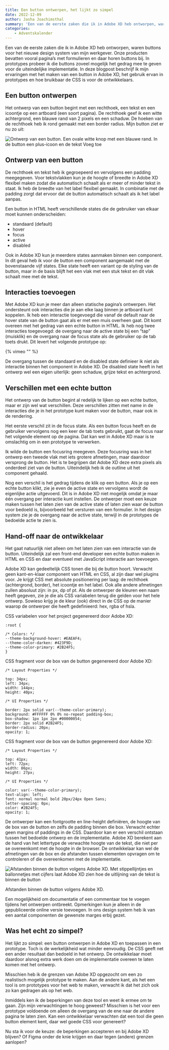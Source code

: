 ```yaml
---
title: Een button ontwerpen, het lijkt zo simpel
date: 2022-12-09
author: Jasha Joachimsthal
summary: 'Een van de eerste zaken die ik in Adobe XD heb ontworpen, waren buttons voor het nieuwe design system van mijn werkgever. Onze producten bevatten vooral pagina’s met formulieren en daar horen buttons bij. In prototypes probeer ik die buttons zoveel mogelijk het gedrag mee te geven voor de uiteindelijke implementatie. In deze blogpost beschrijf ik mijn ervaringen met het maken van een button in Adobe XD, het gebruik ervan in prototypes en hoe bruikbaar de CSS is voor de ontwikkelaars.'
categories:
    - Adventskalender
---
```


Een van de eerste zaken die ik in Adobe XD heb ontworpen, waren buttons voor het nieuwe design system van mijn werkgever. Onze producten bevatten vooral pagina’s met formulieren en daar horen buttons bij. In prototypes probeer ik die buttons zoveel mogelijk het gedrag mee te geven voor de uiteindelijke implementatie. In deze blogpost beschrijf ik mijn ervaringen met het maken van een button in Adobe XD, het gebruik ervan in prototypes en hoe bruikbaar de CSS is voor de ontwikkelaars.

## Een button ontwerpen

Het ontwerp van een button begint met een rechthoek, een tekst en een icoontje op een artboard (een soort pagina). De rechthoek geef ik een witte achtergrond, een blauwe rand van 2 pixels en een schaduw. De hoeken van de rechthoek heb ik rond gemaakt met een border radius. Mijn button ziet er nu zo uit:

![Ontwerp van een button. Een ovale witte knop met een blauwe rand. In de button een plus-icoon en de tekst Voeg toe](https://fronteers.nl/_img/blog-jasha-1.png)

## Ontwerp van een button

De rechthoek en tekst heb ik gegroepeerd en vervolgens een padding meegegeven. Voor tekstvlakken kun je de hoogte of breedte in Adobe XD flexibel maken zodat die automatisch schaalt als er meer of minder tekst in staat. Ik heb de breedte van het label flexibel gemaakt. In combinatie met de padding zorgt dat ervoor dat de button automatisch schaalt als ik het label aanpas.

Een button in HTML heeft verschillende states die de gebruiker van elkaar moet kunnen onderscheiden:

-   standaard (default)
-   hover
-   focus
-   active
-   disabled

Ook in Adobe XD kun je meerdere states aanmaken binnen een component. In dit geval heb ik voor de button een component aangemaakt met de bovenstaande vijf states. Elke state heeft een variant op de styling van de button, maar in de basis blijft het een vlak met een stuk tekst en dit vlak schaalt mee met de tekst.

## Interacties toevoegen

Met Adobe XD kun je meer dan alleen statische pagina’s ontwerpen. Het ondersteunt ook interacties die je aan elke laag binnen je artboard kunt koppelen. Ik heb een interactie toegevoegd die vanaf de default naar de hover state van de button gaat als er met een muis overheen gaat. Dit komt overeen met het gedrag van een echte button in HTML. Ik heb nog twee interacties toegevoegd: de overgang naar de active state bij een “tap” (muisklik) en de overgang naar de focus state als de gebruiker op de tab toets drukt. Dit levert het volgende prototype op:

{% vimeo "" %}

De overgang tussen de standaard en de disabled state definieer ik niet als interactie binnen het component in Adobe XD. De disabled state heeft in het ontwerp wel een eigen uiterlijk: geen schaduw, grijze tekst en achtergrond.

## Verschillen met een echte button

Het ontwerp van de button begint al redelijk te lijken op een echte button, maar er zijn wel wat verschillen. Deze verschillen zitten met name in de interacties die je in het prototype kunt maken voor de button, maar ook in de rendering.

Het eerste verschil zit in de focus state. Als een button focus heeft en de gebruiker vervolgens nog een keer de tab toets gebruikt, gaat de focus naar het volgende element op de pagina. Dat kan wel in Adobe XD maar is te omslachtig om in een prototype te verwerken.

Ik wilde de button een focusring meegeven. Deze focusring was in het ontwerp een tweede vlak met iets grotere afmetingen, maar daardoor versprong de button. Het is te begrijpen dat Adobe XD deze extra pixels als onderdeel ziet van de button. Uiteindelijk heb ik de outline uit het component gehaald.

Nog een verschil is het gedrag tijdens de klik op een button. Als je op een echte button klikt, zie je even de active state en vervolgens wordt de eigenlijke actie uitgevoerd. Dit is in Adobe XD niet mogelijk omdat je maar één overgang per interactie kunt instellen. De ontwerper moet een keuze maken tussen het laten zien van de active state of laten zien waar de button voor bedoeld is, bijvoorbeeld het versturen van een formulier. In het design system zie je de overgang naar de active state, terwijl in de prototypes de bedoelde actie te zien is.

## Hand-off naar de ontwikkelaar

Het gaat natuurlijk niet alleen om het laten zien van een interactie van de button. Uiteindelijk zal een front-end developer een echte button maken in HTML en CSS en daar eventueel met JavaScript interactie aan toevoegen.

Adobe XD kan gedeeltelijk CSS tonen die bij de button hoort. Verwacht geen kant-en-klaar component van HTML en CSS, al zijn daar wel plugins voor. Je krijgt CSS met absolute positionering per laag: de rechthoek (achtergrond, border), het icoontje en het label. Ook alle andere afmetingen zullen absoluut zijn: in px, dp of pt. Als de ontwerper de kleuren een naam heeft gegeven, zie je die als CSS variabelen terug die gelden voor het hele ontwerp. Sowieso krijg je de kleur (ook) direct in de CSS op de manier waarop de ontwerper die heeft gedefinieerd: hex, rgba of hsla.

CSS variabelen voor het project gegenereerd door Adobe XD:

```
:root {

/* Colors: */
--theme-background-hover: #EAEAF4;
--theme-color-darken: #423F9D;
--theme-color-primary: #2B24F5;
}
```

CSS fragment voor de box van de button gegenereerd door Adobe XD:

```
/* Layout Properties */

top: 34px;
left: 34px;
width: 144px;
height: 40px;

/* UI Properties */

border: 2px solid var(--theme-color-primary);
background: #FFFFFF 0% 0% no-repeat padding-box;
box-shadow: 1px 1px 2px #00000054;
border: 2px solid #2B24F5;
border-radius: 20px;
opacity: 1;
```

CSS fragment voor de box van de button gegenereerd door Adobe XD:

```
/* Layout Properties */

top: 41px;
left: 72px;
width: 86px;
height: 27px;

/* UI Properties */

color: var(--theme-color-primary);
text-align: left;
font: normal normal bold 20px/24px Open Sans;
letter-spacing: 0px;
color: #2B24F5;
opacity: 1;
```

De ontwerper kan een fontgrootte en line-height definiëren, de hoogte van de box van de button en zelfs de padding binnen die box. Verwacht echter geen margins of paddings in de CSS. Daardoor kan er een verschil ontstaan tussen het bedoelde ontwerp en de implementatie. Adobe XD berekent aan de hand van het lettertype de verwachte hoogte van de tekst, die niet per se overeenkomt met de hoogte in de browser. De ontwikkelaar kan wel de afmetingen van de box en de afstanden tussen elementen opvragen om te controleren of die overeenkomen met de implementatie.

![Afstanden binnen de button volgens Adobe XD. Met stippellijntjes en ballonnetjes met cijfers laat Adobe XD zien hoe de uitlijning van de tekst is binnen de button](https://fronteers.nl/_img/blog-jasha-3.png)

Afstanden binnen de button volgens Adobe XD.

Een mogelijkheid om documentatie of een commentaar toe te voegen tijdens het ontwerpen ontbreekt. Opmerkingen kun je alleen in de gepubliceerde online versie toevoegen. In ons design system heb ik van een aantal componenten de gewenste marges erbij gezet.

## Was het echt zo simpel?

Het lijkt zo simpel: een button ontwerpen in Adobe XD en toepassen in een prototype. Toch is de werkelijkheid wat minder eenvoudig. De CSS geeft net een ander resultaat dan bedoeld in het ontwerp. De ontwikkelaar moet daardoor alsnog extra werk doen om de implementatie overeen te laten komen met het ontwerp.

Misschien heb ik de grenzen van Adobe XD opgezocht om een zo realistisch mogelijk prototype te maken. Aan de andere kant, als het een tool is om prototypes voor het web te maken, verwacht ik dat het zich ook zo kan gedragen als op het web.

Inmiddels ken ik de beperkingen van deze tool en weet ik ermee om te gaan. Zijn mijn verwachtingen te hoog geweest? Misschien is het voor een prototype voldoende om alleen de overgang van de ene naar de andere pagina te laten zien. Kan een ontwikkelaar verwachten dat een tool die geen button element kent, daar wel goede CSS voor genereert?

Nu sta ik voor de keuze: de beperkingen accepteren en bij Adobe XD blijven? Of Figma onder de knie krijgen en daar tegen (andere) grenzen aanlopen?
